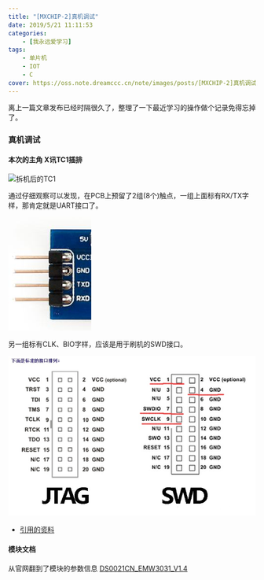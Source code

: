 ```yaml
---
title: "[MXCHIP-2]真机调试"
date: 2019/5/21 11:11:53
categories: 
    - [我永远爱学习]
tags: 
    - 单片机
    - IOT
    - C
cover: https://oss.note.dreamccc.cn/note/images/posts/[MXCHIP-2]真机调试/title.jpg?x-oss-process=style/blog_title?x-oss-process=style/blog_title
---
```


离上一篇文章发布已经时隔很久了，整理了一下最近学习的操作做个记录免得忘掉了。

<!--more-->

### 真机调试

#### 本次的主角 X讯TC1插排

![拆机后的TC1](/source/images/posts/[MXCHIP-2]真机调试/拆机后的TC1.jpg)
<!-- ![拆机后的TC1]() -->

通过仔细观察可以发现，在PCB上预留了2组(8个)触点，一组上面标有RX/TX字样，那肯定就是UART接口了。

![UART接口定义](/source/images/posts/[MXCHIP-2]真机调试/UART接口定义.jpg)
<!-- ![UART接口定义](./UART接口定义.jpg) -->

另一组标有CLK、BIO字样，应该是用于刷机的SWD接口。

![SWD接口定义](/source/images/posts/[MXCHIP-2]真机调试/SWD接口定义.jpg)
<!-- ![SWD接口定义](./SWD接口定义.jpg) -->

- [引用的资料](https://iot-security.wiki/hardware-security/debug/jtag.html)

#### 模块文档

从官网翻到了模块的参数信息
[DS0021CN_EMW3031_V1.4](/source/images/posts/[MXCHIP-2]真机调试/DS0021CN_EMW3031_V1.4.pdf)
